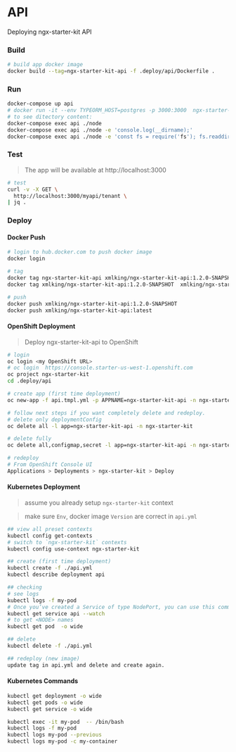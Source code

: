 API
===
Deploying ngx-starter-kit API

### Build
```bash
# build app docker image
docker build --tag=ngx-starter-kit-api -f .deploy/api/Dockerfile . 
```

### Run
```bash
docker-compose up api
# docker run -it --env TYPEORM_HOST=postgres -p 3000:3000  ngx-starter-kit-api
# to see ditectory content:
docker-compose exec api ./node
docker-compose exec api ./node -e 'console.log(__dirname);'
docker-compose exec api ./node -e 'const fs = require('fs'); fs.readdirSync('.').forEach(file => { console.log(file);})
```

### Test

> The app will be available at http://localhost:3000

```bash
# test
curl -v -X GET \
  http://localhost:3000/myapi/tenant \
| jq .
```


### Deploy

#### Docker Push
```bash
# login to hub.docker.com to push docker image
docker login

# tag
docker tag ngx-starter-kit-api xmlking/ngx-starter-kit-api:1.2.0-SNAPSHOT
docker tag xmlking/ngx-starter-kit-api:1.2.0-SNAPSHOT  xmlking/ngx-starter-kit-api:latest

# push
docker push xmlking/ngx-starter-kit-api:1.2.0-SNAPSHOT
docker push xmlking/ngx-starter-kit-api:latest
```

#### OpenShift Deployment
> Deploy ngx-starter-kit-api to OpenShift

```bash
# login
oc login <my OpenShift URL>
# oc login  https://console.starter-us-west-1.openshift.com
oc project ngx-starter-kit
cd .deploy/api

# create app (first time deployment)
oc new-app -f api.tmpl.yml -p APPNAME=ngx-starter-kit-api -n ngx-starter-kit

# follow next steps if you want completely delete and redeploy.
# delete only deploymentConfig
oc delete all -l app=ngx-starter-kit-api -n ngx-starter-kit

# delete fully
oc delete all,configmap,secret -l app=ngx-starter-kit-api -n ngx-starter-kit

# redeploy
# From OpenShift Console UI
Applications > Deployments > ngx-starter-kit > Deploy
```
 
#### Kubernetes Deployment
> assume you already setup `ngx-starter-kit` context

> make sure  `Env`, docker image `Version` are correct in `api.yml`

```bash
## view all preset contexts
kubectl config get-contexts
# switch to `ngx-starter-kit` contexts
kubectl config use-context ngx-starter-kit

## create (first time deployment)
kubectl create -f ./api.yml
kubectl describe deployment api

## checking
# see logs
kubectl logs -f my-pod
# Once you’ve created a Service of type NodePort, you can use this command to find the NodePort
kubectl get service api --watch
# to get <NODE> names 
kubectl get pod  -o wide

## delete
kubectl delete -f ./api.yml

## redeploy (new image)
update tag in api.yml and delete and create again.
```

#### Kubernetes Commands 
```bash
kubectl get deployment -o wide
kubectl get pods -o wide
kubectl get service -o wide

kubectl exec -it my-pod  -- /bin/bash
kubectl logs -f my-pod
kubectl logs my-pod --previous 
kubectl logs my-pod -c my-container
```


